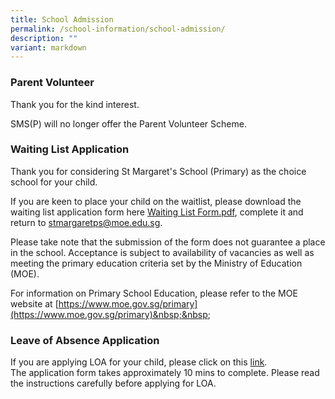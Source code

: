 ```yaml
---
title: School Admission
permalink: /school-information/school-admission/
description: ""
variant: markdown
---
```

### Parent Volunteer

  

Thank you for the kind interest.&nbsp;  

SMS(P) will no longer offer the Parent Volunteer Scheme.



### Waiting List Application

  

Thank you for considering St Margaret's School (Primary) as the choice school for your child.  
  
If you are keen to place your child on the waitlist, please download the waiting list application form here <a href="/files/Waiting_List_Application_Form__rev__141223c_.pdf" target="_blank">Waiting List Form.pdf</a>, complete it and return to&nbsp;[stmargaretps@moe.edu.sg](mailto:stmargaretps@moe.edu.sg).&nbsp;  
  
Please take note that the submission of the form does not guarantee a place in the school. Acceptance is subject to availability of vacancies as well as meeting the primary education criteria set by the Ministry of Education (MOE).  
  
For information on Primary School Education, please refer to the MOE website at&nbsp;[https://www.moe.gov.sg/primary](https://www.moe.gov.sg/primary)&nbsp;&nbsp;&nbsp;


  

### Leave of Absence Application

  
If you are applying LOA for your child, please click on this&nbsp;[link](http://for.edu.sg/smpsloa2021). &nbsp;  
The application form takes approximately 10 mins to complete. Please read the instructions carefully before applying for LOA.
